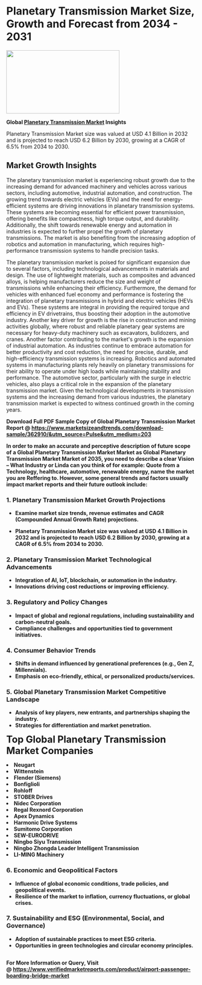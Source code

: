 <H1>Planetary Transmission Market Size, Growth and Forecast from 2034 - 2031</H1><img class="aligncenter size-medium wp-image-584254" src="https://thirdeyenews.in/wp-content/uploads/2034/09/Global-Market-Research-300x168.jpeg" alt="" width="300" height="168" /><p><strong>Global&nbsp;<a href="https://www.marketsizeandtrends.com/download-sample/362910/&amp;utm_source=Pulse&amp;utm_medium=203">Planetary Transmission Market</a> Insights</strong></p><p>Planetary Transmission Market size was valued at USD 4.1 Billion in 2032 and is projected to reach USD 6.2 Billion by 2030, growing at a CAGR of 6.5% from 2034 to 2030.</p><p><h2>Market Growth Insights</h2> <p>The planetary transmission market is experiencing robust growth due to the increasing demand for advanced machinery and vehicles across various sectors, including automotive, industrial automation, and construction. The growing trend towards electric vehicles (EVs) and the need for energy-efficient systems are driving innovations in planetary transmission systems. These systems are becoming essential for efficient power transmission, offering benefits like compactness, high torque output, and durability. Additionally, the shift towards renewable energy and automation in industries is expected to further propel the growth of planetary transmissions. The market is also benefiting from the increasing adoption of robotics and automation in manufacturing, which requires high-performance transmission systems to handle precision tasks.</p> <p><strong></strong></p> <p>The planetary transmission market is poised for significant expansion due to several factors, including technological advancements in materials and design. The use of lightweight materials, such as composites and advanced alloys, is helping manufacturers reduce the size and weight of transmissions while enhancing their efficiency. Furthermore, the demand for vehicles with enhanced fuel economy and performance is fostering the integration of planetary transmissions in hybrid and electric vehicles (HEVs and EVs). These systems are integral in providing the required torque and efficiency in EV drivetrains, thus boosting their adoption in the automotive industry. Another key driver for growth is the rise in construction and mining activities globally, where robust and reliable planetary gear systems are necessary for heavy-duty machinery such as excavators, bulldozers, and cranes. Another factor contributing to the market's growth is the expansion of industrial automation. As industries continue to embrace automation for better productivity and cost reduction, the need for precise, durable, and high-efficiency transmission systems is increasing. Robotics and automated systems in manufacturing plants rely heavily on planetary transmissions for their ability to operate under high loads while maintaining stability and performance. The automotive sector, particularly with the surge in electric vehicles, also plays a critical role in the expansion of the planetary transmission market. Given the technological developments in transmission systems and the increasing demand from various industries, the planetary transmission market is expected to witness continued growth in the coming years. <p><strong></p><p><span class=""><strong>Download Full PDF Sample Copy of Global Planetary Transmission Market Report</strong> @ <a href="https://www.marketsizeandtrends.com/download-sample/362910/&amp;utm_source=Pulse&amp;utm_medium=203" target="_blank">https://www.marketsizeandtrends.com/download-sample/362910/&amp;utm_source=Pulse&amp;utm_medium=203</a></span></p><p>In order to make an accurate and perceptive description of future scope of a Global&nbsp;Planetary Transmission Market Market as Global&nbsp;Planetary Transmission Market Market of 2035, you need to describe a clear Vision &ndash; What Industry or Linda can you think of for example: Quote from a Technology, healthcare, automotive, renewable energy, name the market you are Reffering to. However, some general trends and factors usually impact market reports and their future outlook include:</p><h3>1.&nbsp;<strong>Planetary Transmission Market Growth Projections</strong></h3><ul><li>Examine market size trends, revenue estimates and CAGR (Compounded Annual Growth Rate) projections.</li><li><p>Planetary Transmission Market size was valued at USD 4.1 Billion in 2032 and is projected to reach USD 6.2 Billion by 2030, growing at a CAGR of 6.5% from 2034 to 2030.</p></li></ul><h3>2.&nbsp;<strong>Planetary Transmission Market Technological Advancements</strong></h3><ul><li>Integration of AI, IoT, blockchain, or automation in the industry.</li><li>Innovations driving cost reductions or improving efficiency.</li></ul><h3>3.&nbsp;<strong>Regulatory and Policy Changes</strong></h3><ul><li>Impact of global and regional regulations, including sustainability and carbon-neutral goals.</li><li>Compliance challenges and opportunities tied to government initiatives.</li></ul><h3>4.&nbsp;<strong>Consumer Behavior Trends</strong></h3><ul><li>Shifts in demand influenced by generational preferences (e.g., Gen Z, Millennials).</li><li>Emphasis on eco-friendly, ethical, or personalized products/services.</li></ul><h3>5.&nbsp;<strong>Global Planetary Transmission Market Competitive Landscape</strong></h3><ul><li>Analysis of key players, new entrants, and partnerships shaping the industry.</li><li>Strategies for differentiation and market penetration.</li></ul><p data-pm-slice="1 1 []"><span style="color: inherit; font-family: inherit; font-size: 25px;">Top Global Planetary Transmission Market Companies</span></p><div class="" data-test-id=""><p><li>Neugart</li><li> Wittenstein</li><li> Flender (Siemens)</li><li> Bonfiglioli</li><li> Rohloff</li><li> STOBER Drives</li><li> Nidec Corporation</li><li> Regal Rexnord Corporation</li><li> Apex Dynamics</li><li> Harmonic Drive Systems</li><li> Sumitomo Corporation</li><li> SEW-EURODRIVE</li><li> Ningbo Siyu Transmission</li><li> Ningbo Zhongda Leader Intelligent Transmission</li><li> LI-MING Machinery</li></p></div><h3>6.&nbsp;<strong>Economic and Geopolitical Factors</strong></h3><ul><li>Influence of global economic conditions, trade policies, and geopolitical events.</li><li>Resilience of the market to inflation, currency fluctuations, or global crises.</li></ul><h3>7.&nbsp;<strong>Sustainability and ESG (Environmental, Social, and Governance)</strong></h3><ul><li>Adoption of sustainable practices to meet ESG criteria.</li><li>Opportunities in green technologies and circular economy principles.</li></ul><h2><strong style="font-size: 14px;">For More Information or Query, Visit @&nbsp;</strong><a style="background-color: #ffffff; font-size: 14px;" href="https://www.marketsizeandtrends.com/report/planetary-transmission-market/" target="_blank">https://www.verifiedmarketreports.com/product/airport-passenger-boarding-bridge-market</a></h2>
